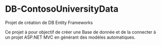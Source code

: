 # DB-ContosoUniversityData
Projet de création de DB Entity Frameworks

Ce projet à pour objectif de créer une Base de donnée et de la connecter à un projet ASP.NET MVC en générant des modèles automatiques.
